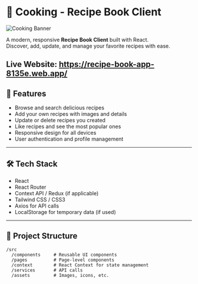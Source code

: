 # 🍳 Cooking - Recipe Book Client

![Cooking Banner](https://i.ibb.co/TV2xgVJ/Screenshot-2025-06-25-032643.png) <!-- Replace with your banner or project image -->

A modern, responsive **Recipe Book Client** built with React.  
Discover, add, update, and manage your favorite recipes with ease.

Live Website: https://recipe-book-app-8135e.web.app/
---

## 🚀 Features

- Browse and search delicious recipes
- Add your own recipes with images and details
- Update or delete recipes you created
- Like recipes and see the most popular ones
- Responsive design for all devices
- User authentication and profile management

---

## 🛠️ Tech Stack

- React  
- React Router  
- Context API / Redux (if applicable)  
- Tailwind CSS / CSS3  
- Axios for API calls  
- LocalStorage for temporary data (if used)  

---

## 📁 Project Structure

```plaintext
/src
  /components     # Reusable UI components
  /pages          # Page-level components
  /context        # React Context for state management
  /services       # API calls
  /assets         # Images, icons, etc.
